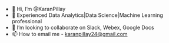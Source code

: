 - 👋 Hi, I’m @KaranPillay
- 👀 Experienced Data Analytics|Data Science|Machine Learning professional
- 💞️ I’m looking to collaborate on Slack, Webex, Google Docs
- 📫 How to email me - karanpillay24@gmail.com

<!---
KaranPillay/KaranPillay is a ✨ special ✨ repository because its `README.md` (this file) appears on your GitHub profile.
You can click the Preview link to take a look at your changes.
--->
